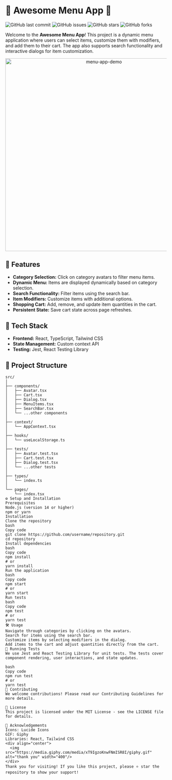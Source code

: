 # 🍔 **Awesome Menu App** 🍔

![GitHub last commit](https://img.shields.io/github/last-commit/username/repository)
![GitHub issues](https://img.shields.io/github/issues/username/repository)
![GitHub stars](https://img.shields.io/github/stars/username/repository?style=social)
![GitHub forks](https://img.shields.io/github/forks/username/repository?style=social)

Welcome to the **Awesome Menu App**! This project is a dynamic menu application where users can select items, customize them with modifiers, and add them to their cart. The app also supports search functionality and interactive dialogs for item customization.

<div align="center">
  <img src="https://media.giphy.com/media/l2JHRhAtnJSDNJ2py/giphy.gif" alt="menu-app-demo" width="600"/>
</div>

## 🚀 **Features**
- **Category Selection:** Click on category avatars to filter menu items.
- **Dynamic Menu:** Items are displayed dynamically based on category selection.
- **Search Functionality:** Filter items using the search bar.
- **Item Modifiers:** Customize items with additional options.
- **Shopping Cart:** Add, remove, and update item quantities in the cart.
- **Persistent State:** Save cart state across page refreshes.

## 🎨 **Tech Stack**
- **Frontend:** React, TypeScript, Tailwind CSS
- **State Management:** Custom context API
- **Testing:** Jest, React Testing Library

## 📂 **Project Structure**
```plaintext
src/
│
├── components/
│   ├── Avatar.tsx
│   ├── Cart.tsx
│   ├── Dialog.tsx
│   ├── MenuItems.tsx
│   ├── SearchBar.tsx
│   └── ...other components
│
├── context/
│   └── AppContext.tsx
│
├── hooks/
│   └── useLocalStorage.ts
│
├── tests/
│   ├── Avatar.test.tsx
│   ├── Cart.test.tsx
│   ├── Dialog.test.tsx
│   └── ...other tests
│
├── types/
│   └── index.ts
│
└── pages/
    └── index.tsx
⚙️ Setup and Installation
Prerequisites
Node.js (version 14 or higher)
npm or yarn
Installation
Clone the repository
bash
Copy code
git clone https://github.com/username/repository.git
cd repository
Install dependencies
bash
Copy code
npm install
# or
yarn install
Run the application
bash
Copy code
npm start
# or
yarn start
Run tests
bash
Copy code
npm test
# or
yarn test
🛠️ Usage
Navigate through categories by clicking on the avatars.
Search for items using the search bar.
Customize items by selecting modifiers in the dialog.
Add items to the cart and adjust quantities directly from the cart.
🧪 Running Tests
We use Jest and React Testing Library for unit tests. The tests cover component rendering, user interactions, and state updates.

bash
Copy code
npm run test
# or
yarn test
📝 Contributing
We welcome contributions! Please read our Contributing Guidelines for more details.

📄 License
This project is licensed under the MIT License - see the LICENSE file for details.

🎉 Acknowledgements
Icons: Lucide Icons
GIF: Giphy
Libraries: React, Tailwind CSS
<div align="center">
  <img src="https://media.giphy.com/media/xT9IgzoKnwFNmISR8I/giphy.gif" alt="thank you" width="400"/>
</div>
Thank you for visiting! If you like this project, please ⭐ star the repository to show your support!